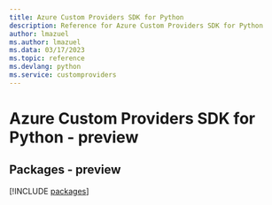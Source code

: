 ```yaml
---
title: Azure Custom Providers SDK for Python
description: Reference for Azure Custom Providers SDK for Python
author: lmazuel
ms.author: lmazuel
ms.data: 03/17/2023
ms.topic: reference
ms.devlang: python
ms.service: customproviders
---
```

# Azure Custom Providers SDK for Python - preview
## Packages - preview
[!INCLUDE [packages](custom-providers-index.md)]